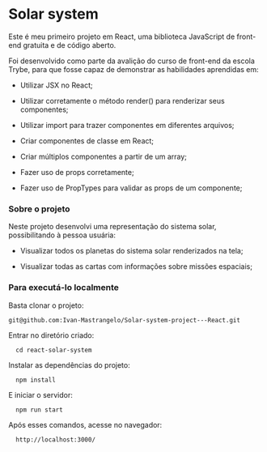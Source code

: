
# Solar system
Este é meu primeiro projeto em React, uma biblioteca JavaScript de front-end gratuita e de código aberto.

Foi desenvolvido como parte da avalição do curso de front-end da escola Trybe, para que fosse capaz de demonstrar as habilidades aprendidas em:

- Utilizar JSX no React;

- Utilizar corretamente o método render() para renderizar seus componentes;

- Utilizar import para trazer componentes em diferentes arquivos;

- Criar componentes de classe em React;

- Criar múltiplos componentes a partir de um array;

- Fazer uso de props corretamente;

- Fazer uso de PropTypes para validar as props de um componente;

### Sobre o projeto

Neste projeto desenvolvi uma representação do sistema solar, possibilitando à pessoa usuária:

- Visualizar todos os planetas do sistema solar renderizados na tela;

- Visualizar todas as cartas com informações sobre missões espaciais;

### Para executá-lo localmente

Basta clonar o projeto:
```
git@github.com:Ivan-Mastrangelo/Solar-system-project---React.git
```
Entrar no diretório criado:
```
  cd react-solar-system
  ```
Instalar as dependências do projeto:
```
  npm install
  ```
E iniciar o servidor:
```
  npm run start
  ```
Após esses comandos, acesse no navegador:
```
  http://localhost:3000/
  ```
